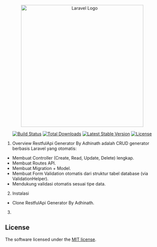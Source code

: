 <p align="center"><a href="https://laravel.com" target="_blank"><img src="https://raw.githubusercontent.com/laravel/art/master/logo-lockup/5%20SVG/2%20CMYK/1%20Full%20Color/laravel-logolockup-cmyk-red.svg" width="400" alt="Laravel Logo"></a></p>

<p align="center">
<a href="https://github.com/laravel/framework/actions"><img src="https://github.com/laravel/framework/workflows/tests/badge.svg" alt="Build Status"></a>
<a href="https://packagist.org/packages/laravel/framework"><img src="https://img.shields.io/packagist/dt/laravel/framework" alt="Total Downloads"></a>
<a href="https://packagist.org/packages/laravel/framework"><img src="https://img.shields.io/packagist/v/laravel/framework" alt="Latest Stable Version"></a>
<a href="https://packagist.org/packages/laravel/framework"><img src="https://img.shields.io/packagist/l/laravel/framework" alt="License"></a>
</p>

1. Overview
   RestfulApi Generator By Adhinath adalah CRUD generator berbasis Laravel yang otomatis:

-   Membuat Controller (Create, Read, Update, Delete) lengkap.
-   Membuat Routes API.
-   Membuat Migration + Model.
-   Membuat Form Validation otomatis dari struktur tabel database (via ValidationHelper).
-   Mendukung validasi otomatis sesuai tipe data.

2. Instalasi

-   Clone RestfulApi Generator By Adhinath.

3.

## License

The software licensed under the [MIT license](https://opensource.org/licenses/MIT).
